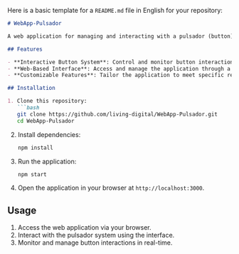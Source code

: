 Here is a basic template for a `README.md` file in English for your repository:

```markdown
# WebApp-Pulsador

A web application for managing and interacting with a pulsador (button) system.

## Features

- **Interactive Button System**: Control and monitor button interactions.
- **Web-Based Interface**: Access and manage the application through a user-friendly web interface.
- **Customizable Features**: Tailor the application to meet specific requirements.

## Installation

1. Clone this repository:
   ```bash
   git clone https://github.com/living-digital/WebApp-Pulsador.git
   cd WebApp-Pulsador
   ```

2. Install dependencies:
   ```bash
   npm install
   ```

3. Run the application:
   ```bash
   npm start
   ```

4. Open the application in your browser at `http://localhost:3000`.

## Usage

1. Access the web application via your browser.
2. Interact with the pulsador system using the interface.
3. Monitor and manage button interactions in real-time.
